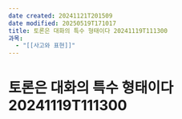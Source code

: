 ```yaml
---
date created: 20241121T201509
date modified: 20250519T171017
title: 토론은 대화의 특수 형태이다 20241119T111300
과목:
  - "[[사고와 표현]]"
---
```


# 토론은 대화의 특수 형태이다 20241119T111300
